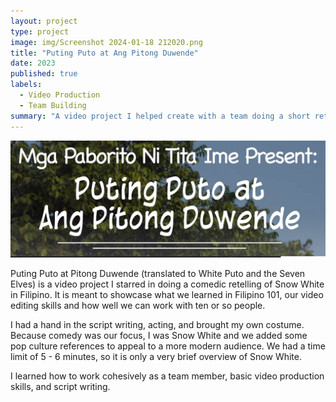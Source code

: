 ```yaml
---
layout: project
type: project
image: img/Screenshot 2024-01-18 212020.png
title: "Puting Puto at Ang Pitong Duwende"
date: 2023
published: true
labels:
  - Video Production
  - Team Building
summary: "A video project I helped create with a team doing a short retelling of Snow White for Filipino 101."
---
```


[![Puting Puto at Ang Pitong Duwende](img/putingputo.png)](https://youtu.be/i7CSvHoLFMY?si=UefFOXLudUuMFWfh "Puting Puto at Ang Pitong Duwende")

Puting Puto at Pitong Duwende (translated to White Puto and the Seven Elves) is a video project I starred in doing a comedic retelling of Snow White in Filipino. It is meant to showcase what we learned in Filipino 101, our video editing skills and how well we can work with ten or so people.

I had a hand in the script writing, acting, and brought my own costume. Because comedy was our focus, I was Snow White and we added some pop culture references to appeal to a more modern audience. We had a time limit of 5 - 6 minutes, so it is only a very brief overview of Snow White.

I learned how to work cohesively as a team member, basic video production skills, and script writing. 
